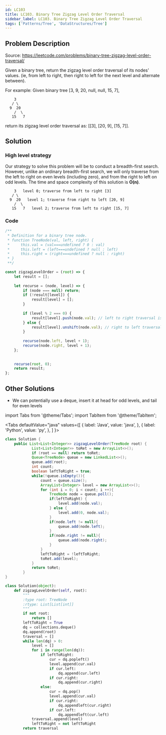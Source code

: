 ```yaml
---
id: LC103
title: LC103. Binary Tree Zigzag Level Order Traversal
sidebar_label: LC103. Binary Tree Zigzag Level Order Traversal
tags: ['Patterns/Tree', 'DataStructures/Tree']
---
```


## Problem Description

Source: https://leetcode.com/problems/binary-tree-zigzag-level-order-traversal/

Given a binary tree, return the zigzag level order traversal of its nodes' values. (ie, from left to right, then right to left for the next level and alternate between).

For example:
Given binary tree [3, 9, 20, null, null, 15, 7],

```
    3
   / \
  9  20
    /  \
   15   7
```

return its zigzag level order traversal as: [[3], [20, 9], [15, 7]].

## Solution

### High level strategy
Our strategy to solve this problem will be to conduct a breadth-first search. However, unlike an ordinary breadth-first search, we will only traverse from the left to right on even levels (including zero), and from the right to left on odd levels. The time and space complexity of this solution is **O(n)**.

```
    3   level 0; traverse from left to right [3]
   / \
  9  20   level 1; traverse from right to left [20, 9]
    /  \
   15   7   level 2; traverse from left to right [15, 7]
```

### Code
```javascript
/**
 * Definition for a binary tree node.
 * function TreeNode(val, left, right) {
 *     this.val = (val===undefined ? 0 : val)
 *     this.left = (left===undefined ? null : left)
 *     this.right = (right===undefined ? null : right)
 * }
 **/

const zigzagLevelOrder = (root) => {
    let result = [];
    
    let recurse = (node, level) => {
        if (node === null) return;
        if (!result[level]) {
            result[level] = [];
        }
        
        if (level % 2 === 0) {
            result[level].push(node.val); // left to right traversal is implemented with the push method
        } else {
            result[level].unshift(node.val); // right to left traversal is implemented with the unshift method
        }
        
        recurse(node.left, level + 1);
        recurse(node.right, level + 1);
    };
    
    
    recurse(root, 0);
    return result;
};
```

## Other Solutions
- We can potentially use a deque, insert it at head for odd levels, and tail for even levels

import Tabs from '@theme/Tabs';
import TabItem from '@theme/TabItem';

<Tabs
  defaultValue="java"
  values={[
      { label: 'Java', value: 'java', },
    { label: 'Python', value: 'py', },
  ]
}>
<TabItem value="java">

```java
class Solution {
    public List<List<Integer>> zigzagLevelOrder(TreeNode root) {
            List<List<Integer>> toRet = new ArrayList<>();
            if (root == null) return toRet;
            Queue<TreeNode> queue = new LinkedList<>();
            queue.add(root);
            int count;
            boolean leftToRight = true;
            while(!queue.isEmpty()){
                count = queue.size();
                ArrayList<Integer> level = new ArrayList<>();
                for (int i = 0; i < count; i ++){
                    TreeNode node = queue.poll();
                    if(leftToRight) {
                        level.add(node.val);
                    } else {
                        level.add(0, node.val);
                    }
                    if(node.left != null){
                        queue.add(node.left);
                    }
                    if(node.right != null){
                        queue.add(node.right);
                    }
                }
                leftToRight = !leftToRight;
                toRet.add(level);
            }
            return toRet;
        }
}
```

</TabItem>
<TabItem value="py">

```py
class Solution(object):
    def zigzagLevelOrder(self, root):
        """
        :type root: TreeNode
        :rtype: List[List[int]]
        """
        if not root: 
            return []
        leftToRight = True 
        dq = collections.deque() 
        dq.append(root)
        traversal = [] 
        while len(dq) > 0:
            level = []
            for i in range(len(dq)):
                if leftToRight:
                    cur = dq.popleft()
                    level.append(cur.val)
                    if cur.left:
                        dq.append(cur.left)
                    if cur.right:
                        dq.append(cur.right)
                else:
                    cur = dq.pop()
                    level.append(cur.val)
                    if cur.right:
                        dq.appendleft(cur.right)
                    if cur.left:
                        dq.appendleft(cur.left)
            traversal.append(level)
            leftToRight = not leftToRight
        return traversal
```
</TabItem>
</Tabs>
